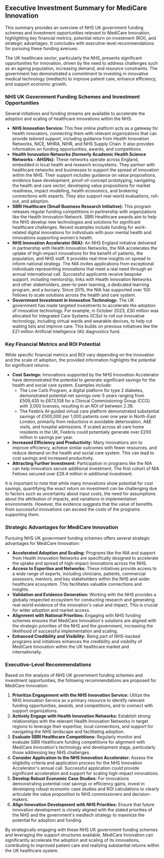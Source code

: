 ## Executive Investment Summary for MediCare Innovation

This summary provides an overview of NHS UK government funding schemes and investment opportunities relevant to MediCare Innovation, highlighting key financial metrics, potential return on investment (ROI), and strategic advantages. It concludes with executive-level recommendations for pursuing these funding avenues.

The UK healthcare sector, particularly the NHS, presents significant opportunities for innovation, driven by the need to address challenges such as an ageing population, increasing demand, and resource constraints. The government has demonstrated a commitment to investing in innovative medical technology (medtech) to improve patient care, enhance efficiency, and support economic growth.

### NHS UK Government Funding Schemes and Investment Opportunities

Several initiatives and funding streams are available to accelerate the adoption and scaling of healthcare innovations within the NHS:

*   **NHS Innovation Service:** This free online platform acts as a gateway for health innovators, connecting them with relevant organizations that can provide tailored support, including guidance from Health Innovation Networks, NICE, MHRA, NIHR, and NHS Supply Chain. It also provides information on funding opportunities, awards, and competitions.
*   **Health Innovation Networks (formerly Academic Health Science Networks - AHSNs):** These networks operate across England, embedded in local health and research ecosystems. They partner with healthcare networks and businesses to support the spread of innovation within the NHS. Their support includes guidance on value propositions, evidence base development, proof-of-concept prototyping, navigating the health and care sector, developing value propositions for market readiness, impact modelling, health economics, and brokering connections with experts. They also support real-world evaluations, roll-out, and adoption.
*   **SBRI Healthcare (Small Business Research Initiative):** This program releases regular funding competitions in partnership with organizations like the Health Innovation Network. SBRI Healthcare awards aim to help the NHS develop new technologies and solutions for significant healthcare challenges. Recent examples include funding for work-related digital innovations for individuals with poor mental health and innovations supporting women's health.
*   **NHS Innovation Accelerator (NIA):** An NHS England initiative delivered in partnership with Health Innovation Networks, the NIA accelerates the uptake of high-impact innovations for the benefit of patients, the population, and NHS staff. It provides real-time insights on spread to inform national strategy. The NIA invites applications from exceptional individuals representing innovations that meet a real need through an annual international call. Successful applicants receive bespoke support, including mentorship, links with Health Innovation Networks and other stakeholders, peer-to-peer learning, a dedicated learning program, and a bursary. Since 2015, the NIA has supported over 100 Fellows to scale solutions across the health and care system.
*   **Government Investment in Innovative Technology:** The UK government has made targeted investments to accelerate the adoption of innovative technology. For example, in October 2023, £30 million was allocated for Integrated Care Systems (ICSs) to roll out innovative technology, including virtual wards and wearable devices, to help cut waiting lists and improve care. This builds on previous initiatives like the £21 million Artificial Intelligence (AI) diagnostics fund.

### Key Financial Metrics and ROI Potential

While specific financial metrics and ROI vary depending on the innovation and the scale of adoption, the provided information highlights the potential for significant returns:

*   **Cost Savings:** Innovations supported by the NHS Innovation Accelerator have demonstrated the potential to generate significant savings for the health and social care system. Examples include:
    *   The Low Carb Program, a digital platform for type 2 diabetes, demonstrated potential net savings over 5 years ranging from £509,435 to £673,108 for a Clinical Commissioning Group (CCG) with 3,000 licenses, resulting in an ROI of between 2.38.
    *   The Feebris AI-guided virtual care platform demonstrated substantial savings of £500,000 per 1,000 patients over one year in North-East London, primarily from reductions in avoidable deterioration, A&E visits, and hospital admissions. If scaled across all care home residents in the UK, Feebris could potentially generate over £200 million in savings per year.
*   **Increased Efficiency and Productivity:** Many innovations aim to improve efficiency, achieve similar outcomes with fewer resources, and reduce demand on the health and social care system. This can lead to cost savings and increased productivity.
*   **Attracting Further Investment:** Participation in programs like the NIA can help innovators secure additional investment. The first cohort of NIA Fellows secured over £28.4 million in additional investment.

It is important to note that while many innovations show potential for cost savings, quantifying the exact return on investment can be challenging due to factors such as uncertainty about input costs, the need for assumptions about the attribution of impacts, and variations in implementation environments. However, the evidence suggests that the value of benefits from successful innovations can exceed the costs of the programs supporting them.

### Strategic Advantages for MediCare Innovation

Pursuing NHS UK government funding schemes offers several strategic advantages for MediCare Innovation:

*   **Accelerated Adoption and Scaling:** Programs like the NIA and support from Health Innovation Networks are specifically designed to accelerate the uptake and spread of high-impact innovations across the NHS.
*   **Access to Expertise and Networks:** These initiatives provide access to a wide range of experts, including clinicians, patients, commercial assessors, mentors, and key stakeholders within the NHS and wider healthcare ecosystem. This facilitates valuable connections and insights.
*   **Validation and Evidence Generation:** Working with the NHS provides a globally respected ecosystem for conducting research and generating real-world evidence of the innovation's value and impact. This is crucial for wider adoption and market access.
*   **Alignment with National Priorities:** Engaging with NHS funding schemes ensures that MediCare Innovation's solutions are aligned with the strategic priorities of the NHS and the government, increasing the likelihood of successful implementation and scaling.
*   **Enhanced Credibility and Visibility:** Being part of NHS-backed programs and initiatives enhances the credibility and visibility of MediCare Innovation within the UK healthcare market and internationally.

### Executive-Level Recommendations

Based on the analysis of NHS UK government funding schemes and investment opportunities, the following recommendations are proposed for MediCare Innovation:

1.  **Prioritize Engagement with the NHS Innovation Service:** Utilize the NHS Innovation Service as a primary resource to identify relevant funding opportunities, awards, and competitions, and to connect with support organizations.
2.  **Actively Engage with Health Innovation Networks:** Establish strong relationships with the relevant Health Innovation Networks in target regions to leverage their expertise, local connections, and support for navigating the NHS landscape and facilitating adoption.
3.  **Evaluate SBRI Healthcare Competitions:** Regularly monitor and evaluate SBRI Healthcare funding competitions for alignment with MediCare Innovation's technology and development stage, particularly those addressing key NHS challenges.
4.  **Consider Application to the NHS Innovation Accelerator:** Assess the eligibility criteria and application process for the NHS Innovation Accelerator's annual call. Successful application could provide significant acceleration and support for scaling high-impact innovations.
5.  **Develop Robust Economic Case Studies:** For innovations demonstrating potential cost savings or efficiency gains, invest in developing robust economic case studies and ROI calculations to clearly articulate the value proposition to NHS commissioners and decision-makers.
6.  **Align Innovation Development with NHS Priorities:** Ensure that future innovation development is closely aligned with the stated priorities of the NHS and the government's medtech strategy to maximize the potential for adoption and funding.

By strategically engaging with these NHS UK government funding schemes and leveraging the support structures available, MediCare Innovation can significantly accelerate the adoption and scaling of its innovations, contributing to improved patient care and realizing substantial returns within the UK healthcare system.
